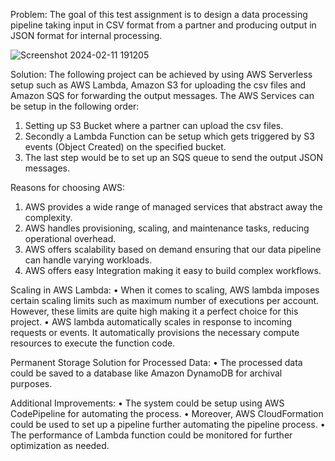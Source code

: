 Problem: 
The goal of this test assignment is to design a data processing pipeline taking input in CSV format from a partner and producing output in JSON format for internal processing.

![Screenshot 2024-02-11 191205](https://github.com/Barikah-Shafqat/CustomerOrderProcessingApp/assets/150073570/9c7b90e2-396f-418f-ba0a-1e88eb4ddcd3)

Solution:
The following project can be achieved by using AWS Serverless setup such as AWS Lambda, Amazon S3 for uploading the csv files and Amazon SQS for forwarding the output messages.
The AWS Services can be setup in the following order:
1.	Setting up S3 Bucket where a partner can upload the csv files.
2.	Secondly a Lambda Function can be setup which gets triggered by S3 events (Object Created) on the specified bucket.
3.	The last step would be to set up an SQS queue to send the output JSON messages.

Reasons for choosing AWS:
1.	AWS provides a wide range of managed services that abstract away the complexity.
2.	AWS handles provisioning, scaling, and maintenance tasks, reducing operational overhead.
3.	AWS offers scalability based on demand ensuring that our data pipeline can handle varying workloads.
4.	AWS offers easy Integration making it easy to build complex workflows.

Scaling in AWS Lambda:
•	When it comes to scaling, AWS lambda imposes certain scaling limits such as maximum number of executions per account. However, these limits are quite high making it a perfect choice for this project.
•	AWS lambda automatically scales in response to incoming requests or events. It automatically provisions the necessary compute resources to execute the function code.

Permanent Storage Solution for Processed Data:
•	The processed data could be saved to a database like Amazon DynamoDB for archival purposes.

Additional Improvements:
•	The system could be setup using AWS CodePipeline for automating the process. 
•	Moreover, AWS CloudFormation could be used to set up a pipeline further automating the pipeline process.
•	The performance of Lambda function could be monitored for further optimization as needed.

